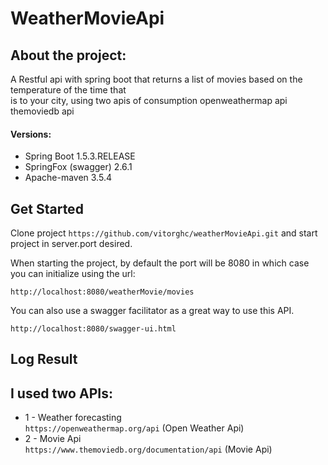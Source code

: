 # WeatherMovieApi


## About the project:
 A Restful api with spring boot that returns a list of movies based on the temperature of the time that<br/> is to your city, using two apis of consumption openweathermap api themoviedb api


#### Versions:

* Spring Boot 1.5.3.RELEASE
* SpringFox (swagger) 2.6.1
* Apache-maven 3.5.4 

## Get Started
Clone project `https://github.com/vitorghc/weatherMovieApi.git` and start project in server.port desired.

When starting the project, by default the port will be 8080 in which case you can initialize using the url:
```
http://localhost:8080/weatherMovie/movies
```

You can also use a swagger facilitator as a great way to use this API.
```
http://localhost:8080/swagger-ui.html
```

## Log Result




## I used two APIs:

* 1 - Weather forecasting<br/>
`https://openweathermap.org/api` (Open Weather Api) </br>
* 2 - Movie Api<br/>
`https://www.themoviedb.org/documentation/api` (Movie Api)



